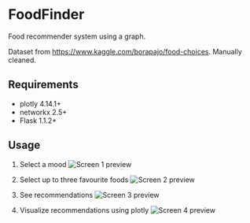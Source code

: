 # FoodFinder
Food recommender system using a graph.

Dataset from https://www.kaggle.com/borapajo/food-choices. Manually cleaned.


## Requirements

* plotly 4.14.1+
* networkx 2.5+
* Flask 1.1.2+

## Usage

1. Select a mood
![Screen 1 preview](https://i.ibb.co/kGRQvhr/ss1.png)

2. Select up to three favourite foods
![Screen 2 preview](https://i.ibb.co/QC5n1bD/ss2.png)

3. See recommendations
![Screen 3 preview](https://i.ibb.co/2ZTX2VW/ss3.png)

4. Visualize recommendations using plotly
![Screen 4 preview](https://i.ibb.co/fxwqyC5/ss4.jpg)
